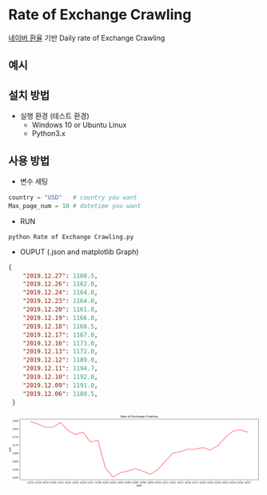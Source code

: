 # Rate of Exchange Crawling

[네이버 환율](https://finance.naver.com/marketindex/) 기반 Daily rate of Exchange Crawling

## 예시

## 설치 방법
- 실행 환경 (테스트 환경)
  - Windows 10 or Ubuntu Linux
  - Python3.x
  
## 사용 방법

- 변수 세팅
```python
country = "USD"   # country you want
Max_page_num = 10 # datetime you want
```

- RUN
```
python Rate of Exchange Crawling.py
```

- OUPUT (.json and matplotlib Graph)
```json
{
	"2019.12.27": 1160.5,
	"2019.12.26": 1162.0,
	"2019.12.24": 1164.0,
	"2019.12.23": 1164.0,
	"2019.12.20": 1161.0,
	"2019.12.19": 1166.0,
	"2019.12.18": 1168.5,
	"2019.12.17": 1167.0,
	"2019.12.16": 1173.0,
	"2019.12.13": 1172.0,
	"2019.12.12": 1189.0,
	"2019.12.11": 1194.7,
	"2019.12.10": 1192.0,
	"2019.12.09": 1191.0,
	"2019.12.06": 1189.5,
 }
 ```
 <p align=center>
  <img src="https://github.com/Xenia101/Rate-of-Exchange-Crawling/blob/master/img/graph.PNG?raw=true">
 </p>
 
